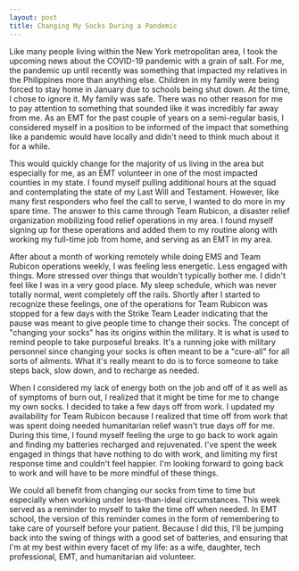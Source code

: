 ```yaml
---
layout: post
title: Changing My Socks During a Pandemic
---
```


Like many people living within the New York metropolitan area, I took the upcoming news about the COVID-19 pandemic with a grain of salt. For me, the pandemic up until recently was something that impacted my relatives in the Philippines more than anything else. Children in my family were being forced to stay home in January due to schools being shut down. At the time, I chose to ignore it. My family was safe. There was no other reason for me to pay attention to something that sounded like it was incredibly far away from me. As an EMT for the past couple of years on a semi-regular basis, I considered myself in a position to be informed of the impact that something like a pandemic would have locally and didn't need to think much about it for a while.

This would quickly change for the majority of us living in the area but especially for me, as an EMT volunteer in one of the most impacted counties in my state. I found myself pulling additional hours at the squad and contemplating the state of my Last Will and Testament. However, like many first responders who feel the call to serve, I wanted to do more in my spare time. The answer to this came through Team Rubicon, a disaster relief organization mobilizing food relief operations in my area. I found myself signing up for these operations and added them to my routine along with working my full-time job from home, and serving as an EMT in my area.

After about a month of working remotely while doing EMS and Team Rubicon operations weekly, I was feeling less energetic. Less engaged with things. More stressed over things that wouldn't typically bother me. I didn't feel like I was in a very good place. My sleep schedule, which was never totally normal, went completely off the rails. Shortly after I started to recognize these feelings, one of the operations for Team Rubicon was stopped for a few days with the Strike Team Leader indicating that the pause was meant to give people time to change their socks. The concept of "changing your socks" has its origins within the military. It is what is used to remind people to take purposeful breaks. It's a running joke with military personnel since changing your socks is often meant to be a "cure-all" for all sorts of ailments. What it's really meant to do is to force someone to take steps back, slow down, and to recharge as needed.

When I considered my lack of energy both on the job and off of it as well as of symptoms of burn out, I realized that it might be time for me to change my own socks. I decided to take a few days off from work. I updated my availability for Team Rubicon because I realized that time off from work that was spent doing needed humanitarian relief wasn't true days off for me. During this time, I found myself feeling the urge to go back to work again and finding my batteries recharged and rejuvenated. I've spent the week engaged in things that have nothing to do with work, and limiting my first response time and couldn't feel happier.  I'm looking forward to going back to work and will have to be more mindful of these things. 

We could all benefit from changing our socks from time to time but especially when working under less-than-ideal circumstances. This week served as a reminder to myself to take the time off when needed. In EMT school, the version of this reminder comes in the form of remembering to take care of yourself before your patient. Because I did this, I'll be jumping back into the swing of things with a good set of batteries, and ensuring that I'm at my best within every facet of my life: as a wife, daughter, tech professional, EMT, and humanitarian aid volunteer.